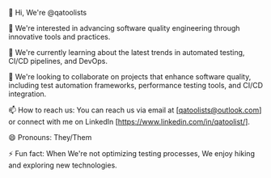👋 Hi, We're @qatoolists

👀 We're interested in advancing software quality engineering through innovative tools and practices.

🌱 We're currently learning about the latest trends in automated testing, CI/CD pipelines, and DevOps.

💞️ We're looking to collaborate on projects that enhance software quality, including test automation frameworks, performance testing tools, and CI/CD integration.

📫 How to reach us: You can reach us via email at [qatoolists@outlook.com] or connect with me on LinkedIn [https://www.linkedin.com/in/qatoolist/].

😄 Pronouns: They/Them

⚡ Fun fact: When We're not optimizing testing processes, We enjoy hiking and exploring new technologies.


